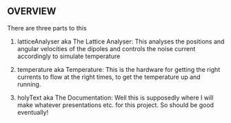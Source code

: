 OVERVIEW
--

There are three parts to this

1. latticeAnalyser aka The Lattice Analyser: This analyses the positions and angular velocities of the dipoles and controls the noise current accordingly to simulate temperature

2. temperature aka Temperature: This is the hardware for getting the right currents to flow at the right times, to get the temperature up and running.

3. holyText aka The Documentation: Well this is supposedly where I will make whatever presentations etc. for this project. So should be good eventually!